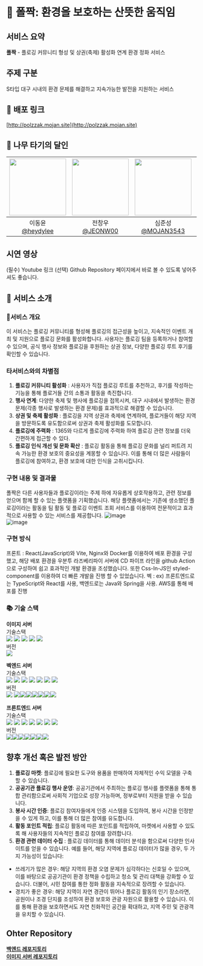 # 🐸 폴짝: 환경을 보호하는 산뜻한 움직임
## 서비스 요약
**폴짝** - 플로깅 커뮤니티 형성 및 상권(축제) 활성화 연계 환경 정화 서비스

## 주제 구분 
S타입 대구 시내의 환경 문제를 해결하고 지속가능한 발전을 지원하는 서비스 

## 📱 배포 링크
[http://polzzak.mojan.site](http://polzzak.mojan.site)

## 🌲 나무 타기의 달인
|<img src="https://avatars.githubusercontent.com/u/174276728?v=4" width="150" height="150"/>|<img src="https://avatars.githubusercontent.com/u/130034324?v=4" width="150" height="150"/>|<img src="https://avatars.githubusercontent.com/u/71973291?v=4" width="150" height="150"/>|<img src="https://avatars.githubusercontent.com/u/172799476?v=4" width="150" height="150"/>|
|:-:|:-:|:-:|:-:|
|이동윤<br/>[@heydylee](https://github.com/heydylee)|전창우<br/>[@JEONW00](https://github.com/JEONW00)|심준성<br/>[@MOJAN3543](https://github.com/MOJAN3543)|윤강훈<br/>[@YoonGangHoon](https://github.com/YoonGangHoon)|

## 시연 영상
(필수) Youtube 링크
(선택) Github Repository 페이지에서 바로 볼 수 있도록 넣어주셔도 좋습니다.


## 💬 서비스 소개
### 🔧서비스 개요
이 서비스는 플로깅 커뮤니티를 형성해 플로깅의 접근성을 높이고, 지속적인 이벤트 개최 및 지원으로 플로깅 문화를 활성화합니다. 사용자는 플로깅 팀을 등록하거나 참여할 수 있으며, 공식 행사 정보와 플로깅을 후원하는 상권 정보, 다양한 플로깅 루트 후기를 확인할 수 있습니다.

### 타서비스와의 차별점
1. **플로깅 커뮤니티 활성화** : 사용자가 직접 플로깅 루트를 추천하고, 후기를 작성하는 기능을 통해 플로거들 간의 소통과 활동을 촉진합니다.
2. **행사 연계**: 다양한 축제 및 행사에 플로깅을 접목시켜, 대구 시내에서 발생하는 환경 문제(각종 행사로 발생하는 환경 문제)를 효과적으로 해결할 수 있습니다.
3. **상권 및 축제 활성화** : 플로깅을 지역 상권과 축제에 연계하여, 플로거들이 해당 지역을 방문하도록 유도함으로써 상권과 축제 활성화를 도모합니다.
4. **플로깅에 주력화** : 1365와 다르게 플로깅에 주력화 하여 플로깅 관련 정보를 더욱 간편하게 접근할 수 있다.
5. **플로깅 인식 개선 및 문화 확산** : 플로깅 활동을 통해 플로깅 문화를 널리 퍼트려 지속 가능한 환경 보호의 중요성을 계몽할 수 있습니다. 이를 통해 더 많은 사람들이 플로깅에 참여하고, 환경 보호에 대한 인식을 고취시킵니다.


### 구현 내용 및 결과물
폴짝은 다른 사용자들과 플로깅이라는 주제 하에 자유롭게 상호작용하고, 관련 정보를 얻으며 함께 할 수 있는 플랫폼을 기획했습니다. 해당 플랫폼에서는 기존에 생소했던 플로깅이라는 활동을 팀 활동 및 플로깅 이벤트 조회 서비스를 이용하여 전문적이고 효과적으로 사용할 수 있는 서비스를 제공합니다.
![image](https://github.com/user-attachments/assets/15dfa232-3431-499c-a9aa-c9004d94d028)  
![image](https://github.com/user-attachments/assets/1a10d4c5-9118-4a26-a7d1-762c570f4a7d)


### 구현 방식
프론트 : React(JavaScript)와 Vite, Nginx와 Docker를 이용하여 배포 환경을 구성했고, 해당 배포 환경을 우분투 라즈베리파이 서버에 CD 파이프 라인을 github Action으로 구성하여 쉽고 효과적인 개발 환경을 조성했습니다. 또한 Css-In-JS인 styled-component를 이용하여 더 빠른 개발을 진행 할 수 있었습니다.
벡 : 
ex) 프론트엔드로는 TypeScript와 React를 사용, 백엔드로는 Java와 Spring을 사용. AWS를 통해 배포를 진행

### 📚 기술 스택
**이미지 서버** 
<br/>
기술스택
<br/>
<img src="https://img.shields.io/badge/Python-3776AB?style=for-the-badge&logo=Python&logoColor=white"/> <img src="https://img.shields.io/badge/Flask-000000?style=for-the-badge&logo=Flask&logoColor=white"/> <img src="https://img.shields.io/badge/githubactions-2088FF?style=for-the-badge&logo=githubactions&logoColor=white"/> <img src="https://img.shields.io/badge/Docker-2496ED?style=for-the-badge&logo=Docker&logoColor=white"/> <img src="https://img.shields.io/badge/styledcomponents-DB7093?style=for-the-badge&logo=nginx&logoColor=white"/>
<br/>
버전
<br/>
<img src="https://img.shields.io/badge/Flask-2.5.1-blue"/>


**벡엔드 서버**<br/>
기술스택 <br/>
<img src="https://img.shields.io/badge/Python-3776AB?style=for-the-badge&logo=Python&logoColor=white"/> <img src="https://img.shields.io/badge/Flask-000000?style=for-the-badge&logo=Flask&logoColor=white"/> <img src="https://img.shields.io/badge/swagger-85EA2D?style=for-the-badge&logo=swagger&logoColor=white"/> <img src="https://img.shields.io/badge/githubactions-2088FF?style=for-the-badge&logo=githubactions&logoColor=white"/> <img src="https://img.shields.io/badge/sqlite-003B57?style=for-the-badge&logo=sqlite&logoColor=white"/> <img src="https://img.shields.io/badge/sqlalchemy-D71F00?style=for-the-badge&logo=sqlalchemy&logoColor=white"/> <img src="https://img.shields.io/badge/Docker-2496ED?style=for-the-badge&logo=Docker&logoColor=white"/><br/>
버전<br/>
<img src="https://img.shields.io/badge/Flask-2.3.2-blue"/> <img src="https://img.shields.io/badge/flask--restx-1.3.0-blue"/><img src="https://img.shields.io/badge/Flask--Migrate-4.0.7-blue"/><img src="https://img.shields.io/badge/flask__cors-5.0.0-blue"/><img src="https://img.shields.io/badge/Flask--SQLAlchemy-3.1.1-white"/><img src="https://img.shields.io/badge/SQLAlchemy-2.0.31-white"/><img src="https://img.shields.io/badge/requests-2.32.3-yellow"/><img src="https://img.shields.io/badge/Werkzeug-3.0.1-yellow"/>

**프론트엔드 서버**<br/>
기술스택<br/>
<img src="https://img.shields.io/badge/react-61DAFB?style=for-the-badge&logo=react&logoColor=white"/> <img src="https://img.shields.io/badge/javascript-F7DF1E?style=for-the-badge&logo=javascript&logoColor=white"/> <img src="https://img.shields.io/badge/vite-646CFF?style=for-the-badge&logo=vite&logoColor=white"/> <img src="https://img.shields.io/badge/Docker-2496ED?style=for-the-badge&logo=Docker&logoColor=white"/> <img src="https://img.shields.io/badge/nginx-009639?style=for-the-badge&logo=nginx&logoColor=white"/> <img src="https://img.shields.io/badge/styledcomponents-DB7093?style=for-the-badge&logo=nginx&logoColor=white"/> <img src="https://img.shields.io/badge/githubactions-2088FF?style=for-the-badge&logo=githubactions&logoColor=white"/>
<br/>
버전<br/>
<img src="https://img.shields.io/badge/axios-1.7.7-orange"/><img src="https://img.shields.io/badge/react-18.3.1-blue"/><img src="https://img.shields.io/badge/react--dom-18.3.1-blue"/><img src="https://img.shields.io/badge/react--icons-5.3.0-blue"/><img src="https://img.shields.io/badge/react--router--dom-6.26.2-blue"/><img src="https://img.shields.io/badge/styled--components-6.1.13-pink"/><img src="https://img.shields.io/badge/vite-6.1.13-violet"/>



## 향후 개선 혹은 발전 방안
1. **플로깅 마켓**: 플로깅에 필요한 도구와 용품을 판매하여 자체적인 수익 모델을 구축할 수 있습니다.
2. **공공기관 플로깅 행사 운영**: 공공기관에서 주최하는 플로깅 행사를 플랫폼을 통해 통합 관리함으로써 사회적 기업으로 성장 가능하며, 정부로부터 지원을 받을 수 있습니다.
3. **봉사 시간 인증**: 플로깅 참여자들에게 인증 시스템을 도입하여, 봉사 시간을 인정받을 수 있게 하고, 이를 통해 더 많은 참여를 유도합니다.
4. **활동 포인트 적립**: 플로깅 활동에 따른 포인트를 적립하여, 마켓에서 사용할 수 있도록 해 사용자들의 지속적인 플로깅 참여를 장려합니다.
5. **환경 관련 데이터 수집** : 플로깅 데이터를 통해 데이터 분석을 함으로써 다양한 인사이트를 얻을 수 있습니다. 예를 들어, 해당 지역에 플로깅 데이터가 많을 경우, 두 가지 가능성이 있습니다:
 - 쓰레기가 많은 경우: 해당 지역의 환경 오염 문제가 심각하다는 신호일 수 있으며, 이를 바탕으로 공공기관이 환경 정책을 수립하고 청소 및 관리 대책을 강화할 수 있습니다. 더불어, 시민 참여를 통한 정화 활동을 지속적으로 장려할 수 있습니다.
 - 경치가 좋은 경우: 해당 지역이 자연 경관이 뛰어나 플로깅 활동의 인기 장소라면, 공원이나 조경 단지를 조성하여 환경 보호와 관광 자원으로 활용할 수 있습니다. 이를 통해 환경을 보호하면서도 자연 친화적인 공간을 확대하고, 지역 주민 및 관광객을 유치할 수 있습니다.

## Ohter Repository
[**백엔드 레포지토리**](https://github.com/KNU-Nadal/Polzzak-Backend)  
[**이미지 서버 레포지토리**](https://github.com/KNU-Nadal/Polzzak_Image)
